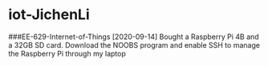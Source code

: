 # iot-JichenLi
###EE-629-Internet-of-Things
[2020-09-14] Bought a Raspberry Pi 4B and a 32GB SD card. Download the NOOBS program and enable SSH to manage the Raspberry Pi through my laptop
